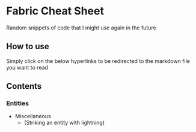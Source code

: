 # Fabric Cheat Sheet
Random snippets of code that I might use again in the future


## How to use
Simply click on the below hyperlinks to be redirected to the markdown file you want to read

## Contents

### Entities
- Miscellaneous
    - (Striking an entity with lightning) 
